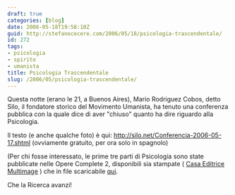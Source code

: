 ```yaml
---
draft: true
categories: [blog]
date: 2006-05-18T19:58:10Z
guid: http://stefanocecere.com/2006/05/18/psicologia-trascendentale/
id: 272
tags:
- psicologia
- spirito
- umanista
title: Psicologia Trascendentale
slug: /2006/05/psicologia-trascendentale/
---
```


<img src='/wp-content/PsicologiaIV3thumb.jpg' alt='' align='left' />Questa notte (erano le 21, a Buenos Aires), Mario Rodriguez Cobos, detto Silo, il fondatore storico del Movimento Umanista, ha tenuto una conferenza pubblica con la quale dice di aver "chiuso" quanto ha dire riguardo alla Psicologia.

Il testo (e anche qualche foto) è qui: <http://silo.net/Conferencia-2006-05-17.shtml> (ovviamente gratuito, per ora solo in spagnolo)

(Per chi fosse interessato, le prime tre parti di Psicologia sono state pubblicate nelle Opere Complete 2, disponibili sia stampate ( [Casa Editrice Multimage](http://www.multimage.org) ) che in file scaricabile [qui](http://silo.net/ReferenceMaterials.shtml).

Che la Ricerca avanzi!